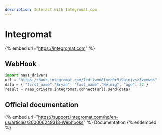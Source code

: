 ```yaml
---
description: Interact with Integromat.com
---
```


# Integromat

{% embed url="https://integromat.com" %}

## WebHook

```python
import naas_drivers
url = "https://hook.integromat.com/7edtlwmn8foer0r9i9ainjvsz3vxmwos"
data = { "first_name":"Bryan", "last_name":"Helmig", "age": 27 }
result = naas_drivers.integromat.connect(url).send(data)
```

## Official documentation

{% embed url="https://support.integromat.com/hc/en-us/articles/360006249313-Webhooks" %}
Documentation
{% endembed %}
